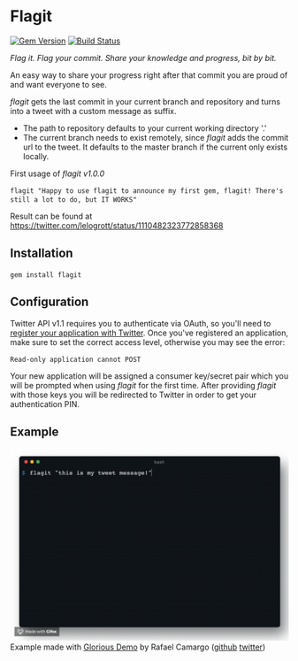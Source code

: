 # Flagit
[![Gem Version](https://badge.fury.io/rb/flagit.svg)](https://badge.fury.io/rb/flagit)
[![Build Status](https://travis-ci.org/lelogrott/flagit.svg?branch=master)](https://travis-ci.org/lelogrott/flagit)

*Flag it. Flag your commit. Share your knowledge and progress, bit by bit.*

An easy way to share your progress right after that commit you are proud of and want everyone to see.

*flagit* gets the last commit in your current branch and repository and turns into a tweet with a custom message as suffix.

- The path to repository defaults to your current working directory '.'
- The current branch needs to exist remotely, since *flagit* adds the commit url to the tweet. It defaults to the master branch if the current only exists locally.

First usage of *flagit v1.0.0*
```shell
flagit "Happy to use flagit to announce my first gem, flagit! There's still a lot to do, but IT WORKS"
```
Result can be found at https://twitter.com/lelogrott/status/1110482323772858368

## Installation
    gem install flagit
    
## Configuration
Twitter API v1.1 requires you to authenticate via OAuth, so you'll need to
[register your application with Twitter][register]. Once you've registered an
application, make sure to set the correct access level, otherwise you may see
the error:

[register]: https://apps.twitter.com/

    Read-only application cannot POST

Your new application will be assigned a consumer key/secret pair which you will be prompted when using *flagit* for the first time. After providing *flagit* with those keys you will be redirected to Twitter in order to get your authentication PIN.

## Example

![alt text](https://github.com/lelogrott/flagit/blob/master/example.gif)
Example made with [Glorious Demo](https://glorious.codes/demo) by Rafael Camargo ([github](https://github.com/rafaelcamargo) [twitter](https://twitter.com/rcamargo))
